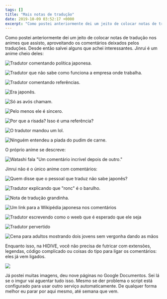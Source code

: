 ```yaml
---
tags: []
title: "Mais notas de tradução"
date: 2019-10-09 03:52:17 +0000
excerpt: "Como postei anteriormente dei um jeito de colocar notas de tradução nos animes que assisto, aproveitando os comentários deixados pelos..."
---
```


Como postei anteriormente dei um jeito de colocar notas de tradução nos animes que assisto, aproveitando os comentários deixados pelos traduções. Desde então salvei alguns que achei interessantes. Jinrui é um anime cheio deles:

![Tradutor comentando política japonesa.](https://i.imgur.com/lE6ivf4.png)

![Tradutor que não sabe como funciona a empresa onde trabalha.](https://i.imgur.com/mj1uC33.png)

![Tradutor comentando referências.](https://i.imgur.com/BaUIFKd.png)

![Era japonês.](https://i.imgur.com/ElfULDv.png)

![Só as avós chamam.](https://i.imgur.com/olx5f93.png)

![Pelo menos ele é sincero.](https://i.imgur.com/osJ9csW.png)

![Por que a risada? Isso é uma referência?](https://i.imgur.com/0qRLg2g.png)

![O tradutor mandou um lol.](https://i.imgur.com/UXjunK2.png)

![Ninguém entendeu a piada do pudim de carne.](https://i.imgur.com/eOojr7r.png)

O próprio anime se descreve:

![Watashi fala "Um comentário incrível depois de outro."](https://i.imgur.com/4gx2CP6.png)

Jinrui não é o único anime com comentários:

![Quem disse que o pessoal que traduz não sabe japonês?](https://i.imgur.com/8Tx9Z2b.png)

![Tradutor explicando que "ronc" é o barulho.](https://i.imgur.com/agLN9h1.png)

![Nota de tradução grandinha.](https://i.imgur.com/Awzmdkt.png)

![Um link para a Wikipédia japonesa nos comentários](https://i.imgur.com/NKKppx2.png)

![Tradutor escrevendo como o weeb que é esperado que ele seja](https://i.imgur.com/kHib9d8.png)

![Tradutor pervertido](https://i.imgur.com/vEJbCJS.png)

![Cena para adultos mostrando dois jovens sem vergonha dando as mãos](https://i.imgur.com/INAHMZq.png)

Enquanto isso, na HIDIVE, você não precisa de futricar com extensões, legendas, código complicado ou coisas do tipo para ligar os comentários: eles já vem ligados.

![](https://i.imgur.com/tvvRWFf.png)

Já postei muitas imagens, deu nove páginas no Google Documentos. Sei lá se o imgur vai aguentar tudo isso. Mesmo se der problema o script está configurado para usar outro serviço automaticamente. De qualquer forma melhor eu parar por aqui mesmo, até semana que vem.